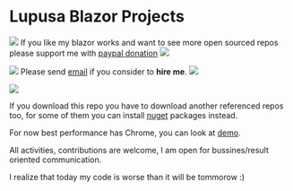 # Lupusa Blazor Projects

![](https://placehold.it/15/4747d1/000000?text=+) 
If you like my blazor works and want to see more open sourced repos please support me with [paypal donation](https://www.paypal.me/VakhtangiAbashidze/10)
![](https://placehold.it/15/4747d1/000000?text=+) 

![](https://placehold.it/15/00e600/000000?text=+) 
Please send [email](mailto:VakhtangiAbashidze@gmail.com) if you consider to **hire me**.
![](https://placehold.it/15/00e600/000000?text=+)     


![](https://placehold.it/15/ffffff/000000?text=+)   

If you download this repo you have to download another referenced repos too, for some of them you can install [nuget](https://www.nuget.org/profiles/Lupusa87) packages instead.


For now best performance has Chrome, you can look at [demo](http://lupusablazordemos.azurewebsites.net).

All activities, contributions are welcome, I am open for bussines/result oriented communication.

I realize that today my code is worse than it will be tommorow :)



